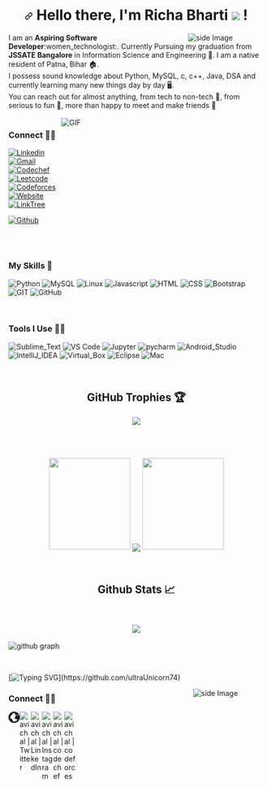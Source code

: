 <br>
<img src="https://github.com/ultraUnicorn74/ultraUnicorn74/blob/master/assets/readme2.jpeg?raw=true" alt="" style="max-width:100%;">

<br>

<h1 align="center"><a id="" class="anchor" aria-hidden="true" ><svg class="octicon octicon-link" viewBox="0 0 16 16" version="1.1" width="16" height="16" aria-hidden="true"><path fill-rule="evenodd" d="M7.775 3.275a.75.75 0 001.06 1.06l1.25-1.25a2 2 0 112.83 2.83l-2.5 2.5a2 2 0 01-2.83 0 .75.75 0 00-1.06 1.06 3.5 3.5 0 004.95 0l2.5-2.5a3.5 3.5 0 00-4.95-4.95l-1.25 1.25zm-4.69 9.64a2 2 0 010-2.83l2.5-2.5a2 2 0 012.83 0 .75.75 0 001.06-1.06 3.5 3.5 0 00-4.95 0l-2.5 2.5a3.5 3.5 0 004.95 4.95l1.25-1.25a.75.75 0 00-1.06-1.06l-1.25 1.25a2 2 0 01-2.83 0z"></path></svg></a> Hello there, I'm Richa Bharti <a target="_blank" rel="noopener noreferrer" href="https://github.com/ultraUnicorn74/ultraUnicorn74/blob/master/assets/Hi.gif?raw=true"><img src="https://github.com/ultraUnicorn74/ultraUnicorn74/blob/master/assets/Hi.gif?raw=true" width="30px" style="max-width:100%;"></a> ! </h1>

<img src="https://github.com/ultraUnicorn74/ultraUnicorn74/blob/master/assets/life_balance.gif" alt="side Image" align="right" width="150" height="auto" />




<!--Introduction -->
I am an **Aspiring Software Developer**:women_technologist:. Currently Pursuing my graduation from **JSSATE Bangalore** in Information Science and Engineering  🏫. I am a native resident of Patna, Bihar 🏠.
<br>
I possess sound knowledge about Python, MySQL, c, c++, Java, DSA and currently learning many new things day by day 🖥️.
<br>
You can reach out for almost anything, from tech to non-tech 🌝, from serious to fun 🤪, more than happy to meet and make friends 🥳 
<br>
<br>
<a target="_blank">
  <img align="right" height="250" width="400" alt="GIF" src="https://media.giphy.com/media/11vhCpFcD3um7m/giphy.gif">
</a>

### Connect 🙋‍♂️
<!-- Your badges -->
[![Linkedin](https://img.shields.io/badge/Linkedin-0077B5?style=for-the-badge&logo=linkedin&logoColor=white)](https://www.linkedin.com/in/richa-bharti-she-her-26a212180/)
[![Gmail](https://img.shields.io/badge/Gmail-D14836?style=for-the-badge&logo=gmail&logoColor=white)](mailto:richabharti987123@gmail.com)
[![Codechef](https://img.shields.io/badge/Codechef-%23B92B27.svg?&style=for-the-badge&logo=Codechef&logoColor=white)](https://www.codechef.com/users/richa20)
[![Leetcode](https://img.shields.io/badge/-LeetCode-FFA116?style=for-the-badge&logo=LeetCode&logoColor=black)](https://leetcode.com/richa_bharti123/)
[![Codeforces](https://img.shields.io/badge/Codeforces-445f9d?style=for-the-badge&logo=Codeforces&logoColor=white)](https://codeforces.com/profile/richabharti)
[![Website](https://img.shields.io/badge/website-000000?style=for-the-badge&logo=About.me&logoColor=white)](https://ultraUnicorn74.github.io/)
[![LinkTree](https://img.shields.io/badge/linktree-39E09B?style=for-the-badge&logo=linktree&logoColor=white)](https://linktr.ee/richa2000)

<!-- Profile View Count and GitStats -->

[![Github](https://img.shields.io/badge/ultraUnicorn74-black?style=flat&labelColor=black&logo=github&logoColor=white)](https://gitstats.me/ultraUnicorn74)

<!-- gif Image -->



<br/>
<br>


### My Skills 🚀


![Python](https://img.shields.io/badge/python-%3776AB.svg?style=for-the-badge&logo=python&logoColor=white&color=3776AB)
![MySQL](https://img.shields.io/badge/mysql-%4479A1.svg?style=for-the-badge&logo=mysql&logoColor=white&color=4479A1)
![Linux](https://img.shields.io/badge/linux-%FCC624.svg?style=for-the-badge&logo=linux&logoColor=black&color=FCC624)
![Javascript](https://img.shields.io/badge/javscript-%F7DF1E.svg?style=for-the-badge&logo=javascript&logoColor=black&color=F7DF1E)
![HTML](https://img.shields.io/badge/html5-%3776AB.svg?style=for-the-badge&logo=html5&logoColor=white&color=E34F26)
![CSS](https://img.shields.io/badge/css3-%1572B6.svg?style=for-the-badge&logo=css3&logoColor=white&color=1572B6)
![Bootstrap](https://img.shields.io/badge/bootstrap-%3776AB.svg?style=for-the-badge&logo=bootstrap&logoColor=white&color=563D7C)
![GIT](https://img.shields.io/badge/git-%3776AB.svg?style=for-the-badge&logo=git&logoColor=white&color=F05032)
![GitHub](https://img.shields.io/badge/github-%3776AB.svg?style=for-the-badge&logo=github&logoColor=white&color=black)


<br/>

### Tools I Use 🔧🔨

![Sublime_Text](https://img.shields.io/badge/Sublime_Text-696969.svg?&style=for-the-badge&logo=sublime-text)
![VS Code](https://img.shields.io/badge/VS_Code-007ACC.svg?&style=for-the-badge&logo=visual-studio-code&logoColor=white)
![Jupyter](https://img.shields.io/badge/jupyter-%3776AB.svg?style=for-the-badge&logo=jupyter&logoColor=white&color=F37626)
![pycharm](https://img.shields.io/badge/pycharm-black.svg?&style=for-the-badge&logo=pycharm)
![Android_Studio](https://img.shields.io/badge/AndroidStudio-008678.svg?&style=for-the-badge&logo=android-studio&logoColor=white)
![IntelliJ_IDEA](https://img.shields.io/badge/IntelliJ_Idea-FF1493.svg?style=for-the-badge&logo=intellij-idea)
![Virtual_Box](https://img.shields.io/badge/VirtualBox-4682B4.svg?style=for-the-badge&logo=VirtualBox)
![Eclipse](https://img.shields.io/badge/Eclipse-black.svg?style=for-the-badge&logo=Eclipse)
![Mac](https://img.shields.io/badge/mac%20os-000000?style=for-the-badge&logo=apple&logoColor=white)



<br>


<h2><summary align="center">GitHub Trophies 🏆</summary></h2>
<p align="center">
  <a href="https://github-profile-trophy.vercel.app/?username=ultraUnicorn74&theme=gruvbox">
    <img src="https://github-profile-trophy.vercel.app/?username=ultraUnicorn74&theme=gruvbox"/>
  </a>
</p>
<br/>


<br/>


<p align="center">
  <a>
   <img height="180" width="160" src="https://github.com/ultraUnicorn74/ultraUnicorn74/blob/master/assets/left.png">
   <img align="center" src="https://github-readme-streak-stats.herokuapp.com/?user=ultraUnicorn74&theme=dark&hide_border=true"/>
   <img height="180" width="160" src="https://github.com/ultraUnicorn74/ultraUnicorn74/blob/master/assets/right.png">
</p>
<br/>  


<h2><summary align="center">Github Stats 📈</summary></h2>
<br/>  
<p align="center">
<a href="https://newgithub-readme-stats.vercel.app/api?username=ultraUnicorn74&show_icons=true&count_private=true&theme=radical">
  <img  src="https://newgithub-readme-stats.vercel.app/api?username=ultraUnicorn74&show_icons=true&count_private=true&theme=radical"  />
</a>

<br>


![github graph](https://activity-graph.herokuapp.com/graph?username=ultraUnicorn74&theme=react-dark)

<br/>
                                                                                               
[![Typing SVG](https://readme-typing-svg.herokuapp.com/?lines=Thanks+For+Visiting+Seeya+Again!!&center=true&color="FF0000")](https://github.com/ultraUnicorn74)


<img src="https://media.giphy.com/media/mP8GermRyOFWV8PQeq/giphy.gif" alt="side Image" align="right" width="140" height="auto" />

### Connect 🙋‍♂️

[<img align="left" alt="avichal" width="22px" src="https://raw.githubusercontent.com/iconic/open-iconic/master/svg/globe.svg" />][website]
[<img align="left" alt="avichal | Twitter" width="22px" src="https://cdn.jsdelivr.net/npm/simple-icons@v3/icons/twitter.svg" />][twitter]
[<img align="left" alt="avichal | LinkedIn" width="22px" src="https://cdn.jsdelivr.net/npm/simple-icons@v3/icons/linkedin.svg" />][linkedin]
[<img align="left" alt="avichal | Instagram" width="22px" src="https://cdn.jsdelivr.net/npm/simple-icons@v3/icons/instagram.svg" />][instagram]
[<img align="left" alt="avichal | codechef" width="22px" src="https://cdn.jsdelivr.net/npm/simple-icons@v3/icons/codechef.svg" />][codechef]
[<img align="left" alt="avichal | codeforces" width="22px" src="https://cdn.jsdelivr.net/npm/simple-icons@v3/icons/codeforces.svg" />][codeforces]

<br/>



[website]: https://ultraUnicorn74.github.io/
[twitter]: https://twitter.com/richa20
[instagram]: https://www.instagram.com/ultra_unicorn_74/
[linkedin]: https://www.linkedin.com/in/richa-bharti-she-her-26a212180/
[codechef]: https://www.codechef.com/users/richa20
[codeforces]: https://codeforces.com/profile/richabharti
 
